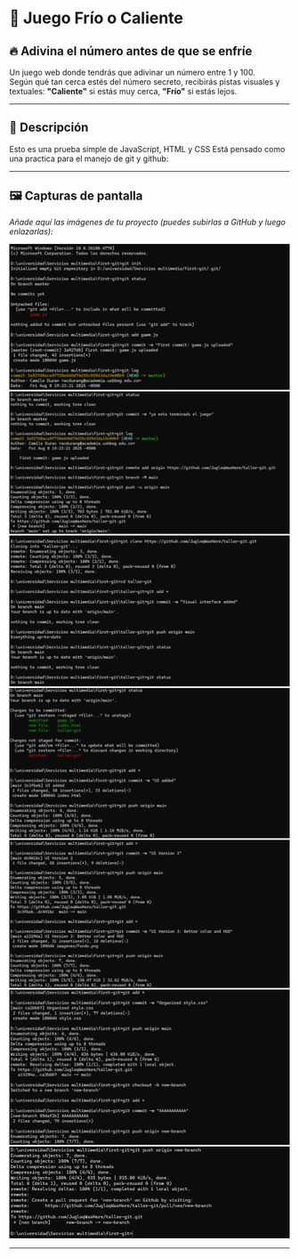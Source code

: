 # 🎯 Juego Frío o Caliente  

## 🔥 Adivina el número antes de que se enfríe  
Un juego web donde tendrás que adivinar un número entre 1 y 100.  
Según qué tan cerca estés del número secreto, recibirás pistas visuales y textuales: **"Caliente"** si estás muy cerca, **"Frío"** si estás lejos.  

---

## 📜 Descripción  
Esto es una prueba simple de JavaScript, HTML y CSS
Está pensado como una practica para el manejo de git y github:  

---

## 🖼 Capturas de pantalla  
_Añade aquí las imágenes de tu proyecto (puedes subirlas a GitHub y luego enlazarlas):_

![Captura 1](/imagenes/1.png)  
![Captura 2](/imagenes/2.png)  
![Captura 3](/imagenes/3.png)  
![Captura 4](/imagenes/4.png)  
![Captura 5](/imagenes/5.png)  
![Captura 6](/imagenes/6.png)  
![Captura 7](/imagenes/7.png)  


---


